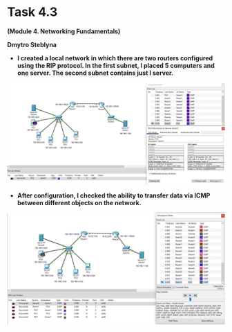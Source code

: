 # Task 4.3 
**(Module 4. Networking Fundamentals)**

**Dmytro Steblyna**

- **I created a local network in which there are two routers configured using the RIP protocol. In the first subnet, I placed 5 computers and one server. The second subnet contains just I server.**

<p><img src="screenshots/1.png" width="900"/></p>

- **After configuration, I checked the ability to transfer data via ICMP between different objects on the network.**

<p><img src="screenshots/2.png" width="900"/></p>
